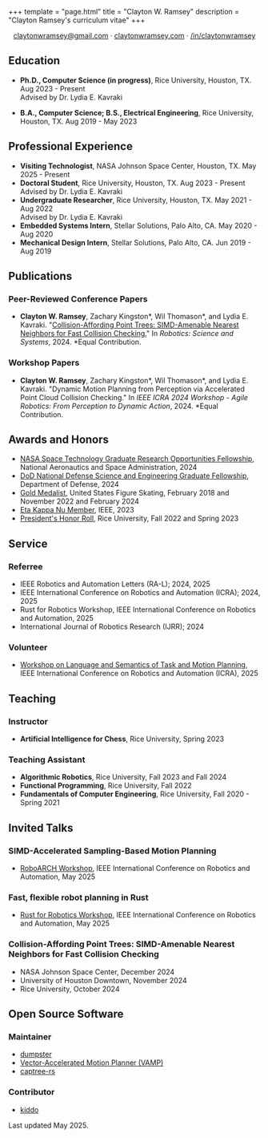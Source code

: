 +++
template = "page.html"
title = "Clayton W. Ramsey"
description = "Clayton Ramsey's curriculum vitae"
+++

<div style="text-align: center">

[claytonwramsey@gmail.com](mailto:claytonwramsey@gmail.com) ·
[claytonwramsey.com](https://claytonwramsey.com) ·
[/in/claytonwramsey](https://www.linkedin.com/in/claytonwramsey/)

</div>

## Education

- **Ph.D., Computer Science (in progress)**, Rice University, Houston,
  TX. Aug 2023 - Present
  <br>
  Advised by Dr. Lydia E. Kavraki

- **B.A., Computer Science; B.S., Electrical Engineering**, Rice University, Houston, TX.
  Aug 2019 - May 2023

## Professional Experience

- **Visiting Technologist**, NASA Johnson Space Center, Houston, TX. May 2025 - Present
- **Doctoral Student**, Rice University, Houston, TX. Aug 2023 - Present
  <br>
  Advised by Dr. Lydia E. Kavraki
- **Undergraduate Researcher**, Rice University, Houston, TX. May 2021 - Aug 2022
  <br>
  Advised by Dr. Lydia E. Kavraki
- **Embedded Systems Intern**, Stellar Solutions, Palo Alto, CA. May 2020 - Aug 2020
- **Mechanical Design Intern**, Stellar Solutions, Palo Alto, CA. Jun 2019 - Aug 2019

## Publications

### Peer-Reviewed Conference Papers

- **Clayton W. Ramsey**, Zachary Kingston\*, Wil Thomason\*, and
  Lydia E. Kavraki. "[Collision-Affording Point Trees: SIMD-Amenable
  Nearest Neighbors for Fast Collision
  Checking.](https://www.roboticsproceedings.org/rss20/p038.html)" In <cite>Robotics: Science
  and Systems</cite>, 2024. \*Equal Contribution.

### Workshop Papers

- **Clayton W. Ramsey**, Zachary Kingston\*, Wil Thomason\*, and
  Lydia E. Kavraki. "Dynamic Motion Planning from Perception via
  Accelerated Point Cloud Collision Checking." In <cite>IEEE ICRA 2024
  Workshop - Agile Robotics: From Perception to Dynamic Action</cite>, 2024.
  \*Equal Contribution.

## Awards and Honors

- [NASA Space Technology Graduate Research Opportunities Fellowship](https://www.nasa.gov/directorates/stmd/space-tech-research-grants/nstgro/),
  National Aeronautics and Space Administration, 2024
- [DoD National Defense Science and Engineering Graduate Fellowship](https://ndseg.sysplus.com/NDSEG/about), Department of
  Defense, 2024
- [Gold Medalist](https://www.usfigureskating.org/skate/test-structure),
  United States Figure Skating, February 2018 and November 2022 and
  February 2024
- [Eta Kappa Nu Member](https://hkn.ieee.org/), IEEE, 2023
- [President's Honor Roll](https://registrar.rice.edu/students/academic-honors), Rice
  University, Fall 2022 and Spring 2023

## Service

### Referree

- IEEE Robotics and Automation Letters (RA-L); 2024, 2025
- IEEE International Conference on Robotics and Automation (ICRA); 2024, 2025
- Rust for Robotics Workshop, IEEE International Conference on Robotics and Automation, 2025
- International Journal of Robotics Research (IJRR); 2024

### Volunteer

- [Workshop on Language and Semantics of Task and Motion Planning](https://dyalab.mines.edu/2025/icra-workshop/), IEEE International Conference on Robotics and Automation (ICRA), 2025

## Teaching

### Instructor

- **Artificial Intelligence for Chess**, Rice University, Spring 2023

### Teaching Assistant

- **Algorithmic Robotics**, Rice University, Fall 2023 and Fall 2024
- **Functional Programming**, Rice University, Fall 2022
- **Fundamentals of Computer Engineering**, Rice University, Fall 2020 - Spring 2021

## Invited Talks

### SIMD-Accelerated Sampling-Based Motion Planning

- [RoboARCH Workshop](https://sites.google.com/view/roboarch-icra25/schedule?authuser=0), IEEE International Conference on Robotics and Automation, May 2025

### Fast, flexible robot planning in Rust

- [Rust for Robotics Workshop](https://sites.google.com/view/r4rworkshop), IEEE International Conference on Robotics and Automation, May 2025

### Collision-Affording Point Trees: SIMD-Amenable Nearest Neighbors for Fast Collision Checking

- NASA Johnson Space Center, December 2024
- University of Houston Downtown, November 2024
- Rice University, October 2024

## Open Source Software

### Maintainer

- [dumpster](https://github.com/claytonwramsey/dumpster)
- [Vector-Accelerated Motion Planner (VAMP)](https://github.com/KavrakiLab/vamp)
- [captree-rs](https://github.com/KavrakiLab/captree-rs)

### Contributor

- [kiddo](https://github.com/sdd/kiddo)

<footer>

Last updated May 2025.

</footer>
